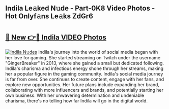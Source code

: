 ## Indila Le𝚊ked N𝚞de - Part-0K8 Video Photos - Hot Onlyf𝚊ns Le𝚊ks ZdGr6

# <h2><a href="http://ab89999.deff.icu/?id=Indila">🔗 New 👉🔴 Indila VIDEO Photos</a></h2>

[![Indila N𝚞des](https://i.imgur.com/rIISA9y.gif)](http://ab89999.deff.icu/?id=Indila)
Indila's journey into the world of social media began with her love for gaming. She started streaming on Twitch under the username "GingerBreaker" in 2013, where she gained a small but dedicated following. Indila's charisma and infectious energy shone through her streams, making her a popular figure in the gaming community. Indila's social media journey is far from over. She continues to create content, engage with her fans, and explore new opportunities. Her future plans include expanding her brand, collaborating with more influencers and brands, and potentially starting her own business. With her unwavering determination and undeniable charisma, there's no telling how far Indila will go in the digital world.

